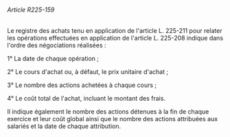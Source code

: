 ###### Article R225-159

Le registre des achats tenu en application de l'article L. 225-211 pour relater les opérations effectuées en application de l'article L. 225-208 indique dans l'ordre des négociations réalisées :

1° La date de chaque opération ;

2° Le cours d'achat ou, à défaut, le prix unitaire d'achat ;

3° Le nombre des actions achetées à chaque cours ;

4° Le coût total de l'achat, incluant le montant des frais.

Il indique également le nombre des actions détenues à la fin de chaque exercice et leur coût global ainsi que le nombre des actions attribuées aux salariés et la date de chaque attribution.

